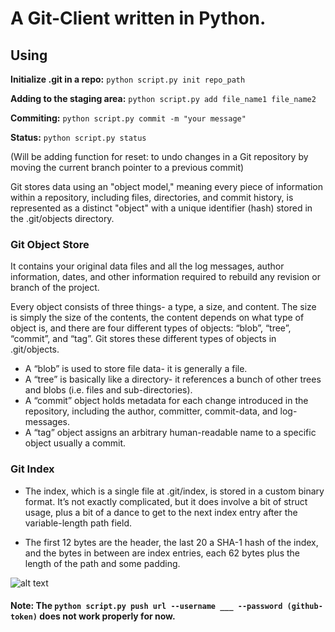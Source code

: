 # A Git-Client written in Python.

## Using
__Initialize .git in a repo:__ `python script.py init repo_path`

__Adding to the staging area:__ `python script.py add file_name1 file_name2`

__Commiting:__ `python script.py commit -m "your message"`

__Status:__ `python script.py status`

(Will be adding function for reset: to undo changes in a Git repository by moving the current branch pointer to a previous commit) 

Git stores data using an "object model," meaning every piece of information within a repository, including files, directories, and commit history, is represented as a distinct "object" with a unique identifier (hash) stored in the .git/objects directory.

### Git Object Store
It contains your original data files and all the log messages, author information, dates, and other information required to rebuild any revision or branch of the project.

Every object consists of three things- a type, a size, and content. The size is simply the size of the contents, the content depends on what type of object is, and there are four different types of objects: “blob”, “tree”, “commit”, and “tag”. Git stores these different types of objects in .git/objects.

* A “blob” is used to store file data- it is generally a file.
* A “tree” is basically like a directory- it references a bunch of other trees and blobs (i.e. files and sub-directories).
* A “commit” object holds metadata for each change introduced in the repository, including the author, committer, commit-data, and log- messages.
* A “tag” object assigns an arbitrary human-readable name to a specific object usually a commit.

### Git Index

* The index, which is a single file at .git/index, is stored in a custom binary format. It’s not exactly complicated, but it does involve a bit of struct usage, plus a bit of a dance to get to the next index entry after the variable-length path field.

* The first 12 bytes are the header, the last 20 a SHA-1 hash of the index, and the bytes in between are index entries, each 62 bytes plus the length of the path and some padding.

![alt text](<public/Screenshot 2024-12-30 at 3.00.15 AM.png>)


#### Note: The `python script.py push url --username ___ --password (github-token)` does not work properly for now.
